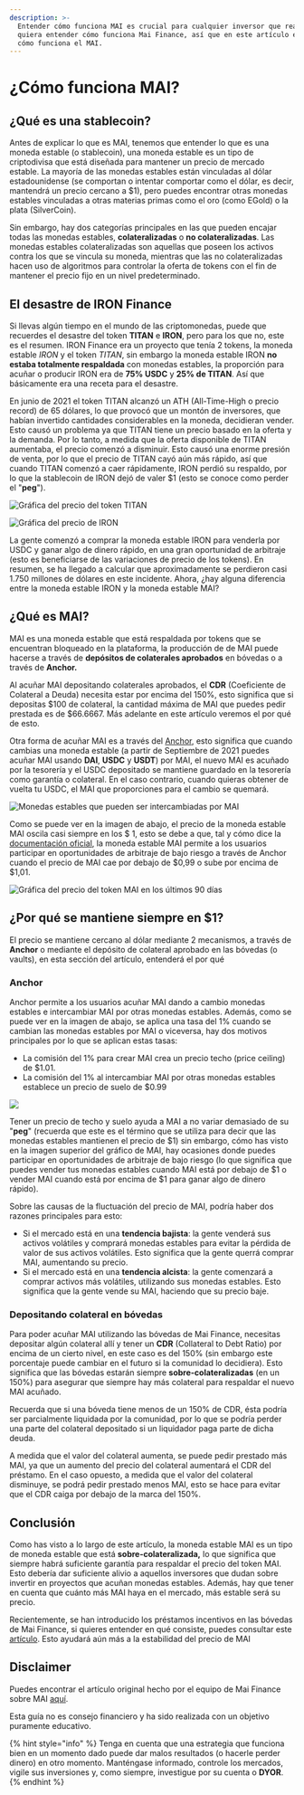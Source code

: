 ```yaml
---
description: >-
  Entender cómo funciona MAI es crucial para cualquier inversor que realmente
  quiera entender cómo funciona Mai Finance, así que en este artículo entenderá
  cómo funciona el MAI.
---
```


# ¿Cómo funciona MAI?

## ¿Qué es una stablecoin?

Antes de explicar lo que es MAI, tenemos que entender lo que es una moneda estable (o stablecoin), una moneda estable es un tipo de criptodivisa que está diseñada para mantener un precio de mercado estable. La mayoría de las monedas estables están vinculadas al dólar estadounidense (se comportan o intentar comportar como el dólar, es decir, mantendrá un precio cercano a $1), pero puedes encontrar otras monedas estables vinculadas a otras materias primas como el oro (como EGold) o la plata (SilverCoin).

Sin embargo, hay dos categorías principales en las que pueden encajar todas las monedas estables, **colateralizadas** o **no colateralizadas**. Las monedas estables colateralizadas son aquellas que poseen los activos contra los que se vincula su moneda, mientras que las no colateralizadas hacen uso de algoritmos para controlar la oferta de tokens con el fin de mantener el precio fijo en un nivel predeterminado.

## El desastre de IRON Finance

Si llevas algún tiempo en el mundo de las criptomonedas, puede que recuerdes el desastre del token **TITAN** e **IRON**, pero para los que no, este es el resumen. IRON Finance era un proyecto que tenía 2 tokens, la moneda estable _IRON_ y el token _TITAN_, sin embargo la moneda estable IRON **no estaba totalmente respaldada** con monedas estables, la proporción para acuñar o producir IRON era de **75% USDC** y **25% de TITAN**. Así que básicamente era una receta para el desastre.

En junio de 2021 el token TITAN alcanzó un ATH (All-Time-High o precio record) de 65 dólares, lo que provocó que un montón de inversores, que habían invertido cantidades considerables en la moneda, decidieran vender. Esto causó un problema ya que TITAN tiene un precio basado en la oferta y la demanda. Por lo tanto, a medida que la oferta disponible de TITAN aumentaba, el precio comenzó a disminuir. Esto causó una enorme presión de venta, por lo que el precio de TITAN cayó aún más rápido, así que cuando TITAN comenzó a caer rápidamente, IRON perdió su respaldo, por lo que la stablecoin de IRON dejó de valer $1 (esto se conoce como perder el "**peg**").

![Gráfica del precio del token TITAN](.gitbook/assets/iron.jpg)

![Gráfica del precio de IRON](.gitbook/assets/titan.jpg)

La gente comenzó a comprar la moneda estable IRON para venderla por USDC y ganar algo de dinero rápido, en una gran oportunidad de arbitraje (esto es beneficiarse de las variaciones de precio de los tokens). En resumen, se ha llegado a calcular que aproximadamente se perdieron casi 1.750 millones de dólares en este incidente. Ahora, ¿hay alguna diferencia entre la moneda estable IRON y la moneda estable MAI?

## ¿Qué es MAI?

MAI es una moneda estable que está respaldada por tokens que se encuentran bloqueado en la plataforma, la producción de de MAI puede hacerse a través de **depósitos de colaterales aprobados** en bóvedas o a través de **Anchor.**

Al acuñar MAI depositando colaterales aprobados, el **CDR** (Coeficiente de Colateral a Deuda) necesita estar por encima del 150%, esto significa que si depositas $100 de colateral, la cantidad máxima de MAI que puedes pedir prestada es de $66.6667. Más adelante en este artículo veremos el por qué de esto.

Otra forma de acuñar MAI es a través del [Anchor](https://app.mai.finance/anchor), esto significa que cuando cambias una moneda estable (a partir de Septiembre de 2021 puedes acuñar MAI usando **DAI**, **USDC** y **USDT**) por MAI, el nuevo MAI es acuñado por la tesorería y el USDC depositado se mantiene guardado en la tesorería como garantía o colateral. En el caso contrario, cuando quieras obtener de vuelta tu USDC, el MAI que proporciones para el cambio se quemará.

![Monedas estables que pueden ser intercambiadas por MAI](<.gitbook/assets/image (5).png>)

Como se puede ver en la imagen de abajo, el precio de la moneda estable MAI oscila casi siempre en los $ 1, esto se debe a que, tal y cómo dice la [documentación oficial](https://docs.mai.finance/stablecoin-economics), la moneda estable MAI permite a los usuarios participar en oportunidades de arbitraje de bajo riesgo a través de Anchor cuando el precio de MAI cae por debajo de $0,99 o sube por encima de $1,01.

![Gráfica del precio del token MAI en los últimos 90 días](<.gitbook/assets/image (7) (1) (1) (1) (1) (1) (1).png>)

## ¿Por qué se mantiene siempre en $1?

El precio se mantiene cercano al dólar mediante 2 mecanismos, a través de **Anchor** o mediante el depósito de colateral aprobado en las bóvedas (o vaults), en esta sección del artículo, entenderá el por qué

### Anchor

Anchor permite a los usuarios acuñar MAI dando a cambio monedas estables e intercambiar MAI por otras monedas estables. Además, como se puede ver en la imagen de abajo, se aplica una tasa del 1% cuando se cambian las monedas estables por MAI o viceversa, hay dos motivos principales por lo que se aplican estas tasas:

* La comisión del 1% para crear MAI crea un precio techo (price ceiling) de $1.01.
* La comisión del 1% al intercambiar MAI por otras monedas estables establece un precio de suelo de $0.99

![](<.gitbook/assets/image (9).png>)

Tener un precio de techo y suelo ayuda a MAI a no variar demasiado de su "**peg**" (recuerda que este es el término que se utiliza para decir que las monedas estables mantienen el precio de $1) sin embargo, cómo has visto en la imagen superior del gráfico de MAI, hay ocasiones donde puedes participar en oportunidades de arbitraje de bajo riesgo (lo que significa que puedes vender tus monedas estables cuando MAI está por debajo de $1 o vender MAI cuando está por encima de $1 para ganar algo de dinero rápido).

Sobre las causas de la fluctuación del precio de MAI, podría haber dos razones principales para esto:

* Si el mercado está en una **tendencia bajista**: la gente venderá sus activos volátiles y comprará monedas estables para evitar la pérdida de valor de sus activos volátiles. Esto significa que la gente querrá comprar MAI, aumentando su precio.
* Si el mercado está en una **tendencia alcista**: la gente comenzará a comprar activos más volátiles, utilizando sus monedas estables. Esto significa que la gente vende su MAI, haciendo que su precio baje.

### Depositando colateral en bóvedas

Para poder acuñar MAI utilizando las bóvedas de Mai Finance, necesitas depositar algún colateral allí y tener un **CDR** (Collateral to Debt Ratio) por encima de un cierto nivel, en este caso es del 150% (sin embargo este porcentaje puede cambiar en el futuro si la comunidad lo decidiera). Esto significa que las bóvedas estarán siempre **sobre-colateralizadas** (en un 150%) para asegurar que siempre hay más colateral para respaldar el nuevo MAI acuñado.

Recuerda que si una bóveda tiene menos de un 150% de CDR, ésta podría ser parcialmente liquidada por la comunidad, por lo que se podría perder una parte del colateral depositado si un liquidador paga parte de dicha deuda.

A medida que el valor del colateral aumenta, se puede pedir prestado más MAI, ya que un aumento del precio del colateral aumentará el CDR del préstamo. En el caso opuesto, a medida que el valor del colateral disminuye, se podrá pedir prestado menos MAI, esto se hace para evitar que el CDR caiga por debajo de la marca del 150%.

## Conclusión

Como has visto a lo largo de este artículo, la moneda estable MAI es un tipo de moneda estable que está **sobre-colateralizada,** lo que significa que siempre habrá suficiente garantía para respaldar el precio del token MAI. Esto debería dar suficiente alivio a aquellos inversores que dudan sobre invertir en proyectos que acuñan monedas estables. Además, hay que tener en cuenta que cuánto más MAI haya en el mercado, más estable será su precio.

Recientemente, se han introducido los préstamos incentivos en las bóvedas de Mai Finance, si quieres entender en qué consiste, puedes consultar este [artículo](prestamos-mai-depositos-incentivados.md). Esto ayudará aún más a la estabilidad del precio de MAI

## Disclaimer

Puedes encontrar el artículo original hecho por el equipo de Mai Finance sobre MAI [aquí](https://docs.mai.finance/stablecoin-economics).

Esta guía no es consejo financiero y ha sido realizada con un objetivo puramente educativo.

{% hint style="info" %}
Tenga en cuenta que una estrategia que funciona bien en un momento dado puede dar malos resultados (o hacerle perder dinero) en otro momento. Manténgase informado, controle los mercados, vigile sus inversiones y, como siempre, investigue por su cuenta o **DYOR**.
{% endhint %}
